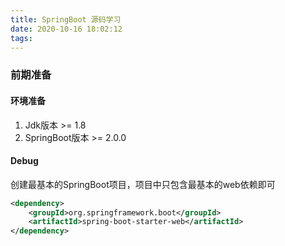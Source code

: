 ```yaml
---
title: SpringBoot 源码学习
date: 2020-10-16 18:02:12
tags:
---
```

### 前期准备

#### 环境准备

1. Jdk版本 >= 1.8
2. SpringBoot版本 >= 2.0.0

#### Debug

创建最基本的SpringBoot项目，项目中只包含最基本的web依赖即可
```xml
<dependency>
    <groupId>org.springframework.boot</groupId>
    <artifactId>spring-boot-starter-web</artifactId>
</dependency>
```
